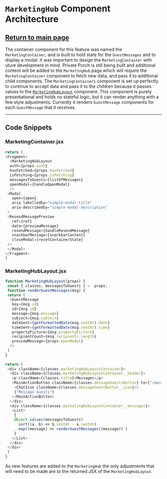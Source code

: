 # `MarketingHub` Component Architecture

## [Return to main page](../README.md)

The container component for this feature was named the `MarketingContainer`, and is built to hold state for the `GuestMessages` and to display a modal. It was important to design the `MarketingContainer` with uture development in mind. Private Porch is still being built and additional content will be added to the `MarketingHub` page which will require the `MarketingContainer` component to fetch new data, and pass it to additional child components. The `MarketingContainer1` component is set up perfectly to continue to accept data and pass it to the children because it passes values to the [`MarketingHubLayout`](#marketinghublayout.jsx) component. This component is purely presentational and holds no stateful logic, but it can render anything with a few style adjustments. Currently it renders `GuestMessage` components for each `GuestMessage` that it receives.

___

## Code Snippets

### MarketingContainer.jsx

```javascript
return (
<Fragment>
  <MarketingHubLayout
  auth={props.auth}
  hasFetched={props.hasFetched}
  isFetching={props.isFetching}
  messagesToGuests={listOfMessages}
  openModal={handleOpenModal}
  />
 <Modal
   open={open}
   aria-labelledby="simple-modal-title"
   aria-describedby="simple-modal-description"
 >
 <ResendMessagePreview
   ref={ref}
   data={previewMessage}
   resendMessage={handleResendMessage}
   snackbarMessage={snackbarContent}
   closeModal={resetContainerState}
 />
 </Modal>
</Fragment>
)
```

### MarketingHubLayout.jsx

```javascript
function MarketingHubLayout(props) {
 const { classes, messagesToGuests } =  props;
 function renderGuestMessages(msg) {
 return (
  <GuestMessage
   key={msg.id}
   id={msg.id}
   message={msg.message}
   subject={msg.subject}
   dateSent={getFormattedDate(msg.sentAt).date}
   timeSent={getFormattedDate(msg.sentAt).time}
   propertyPicture={msg.propertyPicture}
   recipientCount={msg.recipients.length}
   previewMessage={props.openModal}
  />
 )
}
 
return (
 <div className={classes.marketingHubLayoutContainer}>
  <div className={classes.marketingHubLayoutContainer__header}>
   <p className={classes.title}>Messages</p>
   <MainActionButton className={classes.messageGuestsButton} to={"/message-guests"}>
    <ChatIcon className={classes.messageGuestButton__icon}/>
    {"Message Guests"}
   </MainActionButton>
  </div>
  <div className={classes.marketingHubLayoutContainer__messages}>
   <List>
    {
    Object.values(messagesToGuests)
     .sort((a, b) => b.sentAt - a.sentAt)
     .map((message) => renderGuestMessages((message)) )
    }
   </List> 
  </div>
 </div>
 )
}
```

As new features are added to the `MarketingHub` the only adjustments that will need to be made are to the returned JSX of the `MarketingHubLayout`.
